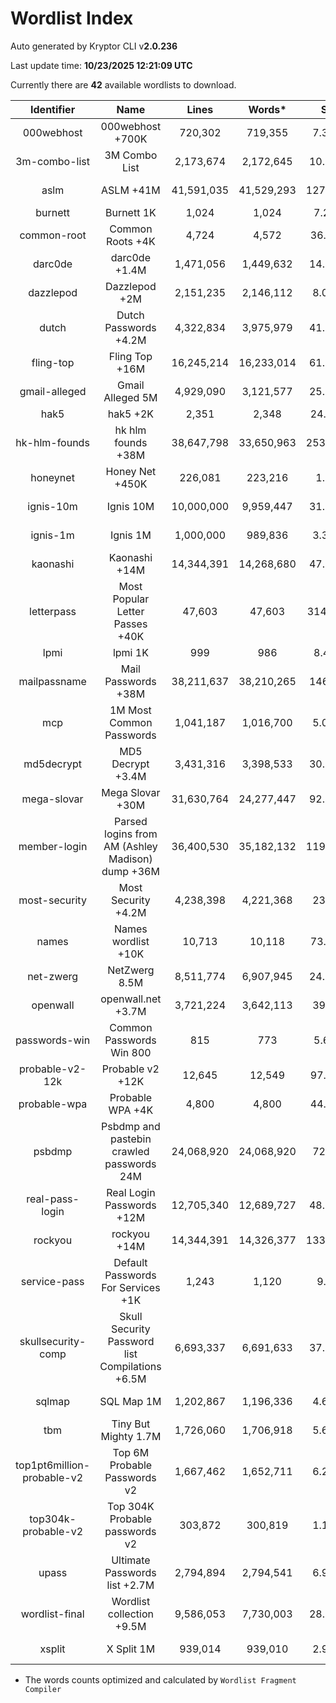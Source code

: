 # Wordlist Index

Auto generated by Kryptor CLI v**2.0.236**

Last update time: **10/23/2025 12:21:09 UTC**

Currently there are **42** available wordlists to download.

| Identifier | Name | Lines | Words* | Size | Download |
| :--------: | :--: | :---: | :----: | :--: | :------: |
| 000webhost | 000webhost +700K | 720,302 | 719,355 | 7.35MB | [Text File](https://github.com/kkrypt0nn/wordlists/raw/main/wordlists/passwords/000webhost.txt) |
| 3m-combo-list | 3M Combo List | 2,173,674 | 2,172,645 | 10.78MB | [Compressed File](https://download.weakpass.com/wordlists/1221/3,000,000%20%20combo%20list.txt.gz) |
| aslm | ASLM +41M | 41,591,035 | 41,529,293 | 127.21MB | [Compressed File](https://download.weakpass.com/wordlists/1926/ASLM.txt.7z) |
| burnett | Burnett 1K | 1,024 | 1,024 | 7.24KB | [Text File](https://github.com/kkrypt0nn/wordlists/raw/main/wordlists/passwords/burnett.txt) |
| common-root | Common Roots +4K | 4,724 | 4,572 | 36.13KB | [Text File](https://github.com/kkrypt0nn/wordlists/raw/main/wordlists/passwords/common_roots.txt) |
| darc0de | darc0de +1.4M | 1,471,056 | 1,449,632 | 14.37MB | [Text File](https://github.com/danielmiessler/SecLists/raw/master/Passwords/darkc0de.txt) |
| dazzlepod | Dazzlepod +2M | 2,151,235 | 2,146,112 | 8.07MB | [Compressed File](https://download.weakpass.com/wordlists/545/dazzlepod.txt.gz) |
| dutch | Dutch Passwords +4.2M | 4,322,834 | 3,975,979 | 41.16MB | [Text File](https://raw.githubusercontent.com/kkrypt0nn/wordlists/main/wordlists/passwords/dutch_passwords.txt) |
| fling-top | Fling Top +16M | 16,245,214 | 16,233,014 | 61.88MB | [Compressed File](https://download.weakpass.com/wordlists/1903/fling_top.txt.gz) |
| gmail-alleged | Gmail Alleged 5M | 4,929,090 | 3,121,577 | 25.28MB | [Compressed File](https://download.weakpass.com/wordlists/18/gmail-alleged.txt.gz) |
| hak5 | hak5 +2K | 2,351 | 2,348 | 24.13KB | [Text File](https://github.com/kkrypt0nn/wordlists/raw/main/wordlists/passwords/hak5.txt) |
| hk-hlm-founds | hk hlm founds +38M | 38,647,798 | 33,650,963 | 253.32MB | [Compressed File](https://download.weakpass.com/wordlists/1256/hk_hlm_founds.txt.gz) |
| honeynet | Honey Net +450K | 226,081 | 223,216 | 1.9MB | [Text File](https://github.com/kkrypt0nn/wordlists/raw/main/wordlists/passwords/honeynet.txt) |
| ignis-10m | Ignis 10M | 10,000,000 | 9,959,447 | 31.77MB | [Compressed File](https://download.weakpass.com/wordlists/1935/ignis-10M.txt.7z) |
| ignis-1m | Ignis 1M | 1,000,000 | 989,836 | 3.38MB | [Compressed File](https://download.weakpass.com/wordlists/1937/ignis-1M.txt.7z) |
| kaonashi | Kaonashi +14M | 14,344,391 | 14,268,680 | 47.71MB | [Compressed File](https://download.weakpass.com/wordlists/1938/kaonashi14M.txt.7z) |
| letterpass | Most Popular Letter Passes +40K | 47,603 | 47,603 | 314.52KB | [Text File](https://raw.githubusercontent.com/danielmiessler/SecLists/master/Passwords/Most-Popular-Letter-Passes.txt) |
| lpmi | lpmi 1K | 999 | 986 | 8.46KB | [Text File](https://github.com/kkrypt0nn/wordlists/raw/main/wordlists/passwords/ipmi_passwords.txt) |
| mailpassname | Mail Passwords +38M | 38,211,637 | 38,210,265 | 146.8MB | [Compressed File](https://download.weakpass.com/wordlists/1708/mailpassname.txt.gz) |
| mcp | 1M Most Common Passwords | 1,041,187 | 1,016,700 | 5.05MB | [Compressed File](https://download.weakpass.com/wordlists/308/1,4_Mio_most_common_passwords.txt.gz) |
| md5decrypt | MD5 Decrypt +3.4M | 3,431,316 | 3,398,533 | 30.78MB | [Text File](https://github.com/kkrypt0nn/wordlists/raw/main/wordlists/passwords/md5decryptor.txt) |
| mega-slovar | Mega Slovar +30M | 31,630,764 | 24,277,447 | 92.05MB | [Compressed File](https://download.weakpass.com/wordlists/387/mega_slovar.txt.gz) |
| member-login | Parsed logins from AM (Ashley Madison) dump +36M | 36,400,530 | 35,182,132 | 119.46MB | [Compressed File](https://download.weakpass.com/wordlists/1099/member_login.gz) |
| most-security | Most Security +4.2M | 4,238,398 | 4,221,368 | 23.5MB | [Compressed File](https://download.weakpass.com/wordlists/1214/most_security.gz) |
| names | Names wordlist +10K | 10,713 | 10,118 | 73.37KB | [Text File](https://github.com/danielmiessler/SecLists/raw/master/Usernames/Names/names.txt) |
| net-zwerg | NetZwerg 8.5M | 8,511,774 | 6,907,945 | 24.07MB | [Compressed File](https://download.weakpass.com/wordlists/510/NetZwerg.txt.gz) |
| openwall | openwall.net +3.7M | 3,721,224 | 3,642,113 | 39.1MB | [Text File](https://github.com/danielmiessler/SecLists/raw/master/Passwords/openwall.net-all.txt) |
| passwords-win | Common Passwords Win 800 | 815 | 773 | 5.63KB | [Text File](https://github.com/kkrypt0nn/wordlists/raw/main/wordlists/passwords/common_passwords_win.txt) |
| probable-v2-12k | Probable v2 +12K | 12,645 | 12,549 | 97.86KB | [Text File](https://raw.githubusercontent.com/danielmiessler/SecLists/751690ecf50ad191197af8d5cd1db03096bff1ec/Passwords/probable-v2-top12000.txt) |
| probable-wpa | Probable WPA +4K | 4,800 | 4,800 | 44.21KB | [Text File](https://github.com/kkrypt0nn/wordlists/raw/main/wordlists/passwords/probable_wpa.txt) |
| psbdmp | Psbdmp and pastebin crawled passwords 24M | 24,068,920 | 24,068,920 | 72.1MB | [Compressed File](https://download.weakpass.com/wordlists/1925/psbdmp.txt.7z) |
| real-pass-login | Real Login Passwords +12M | 12,705,340 | 12,689,727 | 48.27MB | [Compressed File](https://download.weakpass.com/wordlists/1711/real-pass_login.txt.gz) |
| rockyou | rockyou +14M | 14,344,391 | 14,326,377 | 133.44MB | [Text File](https://github.com/brannondorsey/naive-hashcat/releases/download/data/rockyou.txt) |
| service-pass | Default Passwords For Services +1K | 1,243 | 1,120 | 9.1KB | [Text File](https://github.com/kkrypt0nn/wordlists/raw/main/wordlists/passwords/default_passwords_for_services.txt) |
| skullsecurity-comp | Skull Security Password list Compilations +6.5M | 6,693,337 | 6,691,633 | 37.73MB | [Compressed File](https://download.weakpass.com/wordlists/671/SkullSecurityComp.gz) |
| sqlmap | SQL Map 1M | 1,202,867 | 1,196,336 | 4.64MB | [Compressed File](https://download.weakpass.com/wordlists/1136/sqlmap.txt.gz) |
| tbm | Tiny But Mighty 1.7M | 1,726,060 | 1,706,918 | 5.67MB | [Compressed File](https://download.weakpass.com/wordlists/696/TinyButMighty.txt.gz) |
| top1pt6million-probable-v2 | Top 6M Probable Passwords v2 | 1,667,462 | 1,652,711 | 6.24MB | [Compressed File](https://download.weakpass.com/wordlists/1855/Top1pt6Million-probable-v2.txt.gz) |
| top304k-probable-v2 | Top 304K Probable passwords v2 | 303,872 | 300,819 | 1.17MB | [Compressed File](https://download.weakpass.com/wordlists/1859/Top304Thousand-probable-v2.txt.gz) |
| upass | Ultimate Passwords list +2.7M | 2,794,894 | 2,794,541 | 6.93MB | [Compressed File](https://download.weakpass.com/wordlists/338/UltimatePasswordsList.txt.gz) |
| wordlist-final | Wordlist collection +9.5M | 9,586,053 | 7,730,003 | 28.32MB | [Compressed File](https://download.weakpass.com/wordlists/600/wordlist-final.txt.gz) |
| xsplit | X Split 1M | 939,014 | 939,010 | 2.99MB | [Compressed File](https://download.weakpass.com/wordlists/1189/xsplit.txt.gz) |

* The words counts optimized and calculated by `Wordlist Fragment Compiler`
